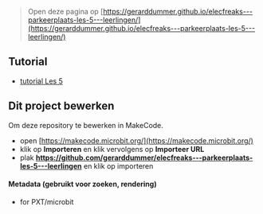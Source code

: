 
> Open deze pagina op [https://gerarddummer.github.io/elecfreaks---parkeerplaats-les-5---leerlingen/](https://gerarddummer.github.io/elecfreaks---parkeerplaats-les-5---leerlingen/)

## Tutorial
* [tutorial Les 5](/tutorialLes05)

## Dit project bewerken

Om deze repository te bewerken in MakeCode.

* open [https://makecode.microbit.org/](https://makecode.microbit.org/)
* klik op **Importeren** en klik vervolgens op **Importeer URL**
* plak **https://github.com/gerarddummer/elecfreaks---parkeerplaats-les-5---leerlingen** en klik op importeren

#### Metadata (gebruikt voor zoeken, rendering)

* for PXT/microbit
<script src="https://makecode.com/gh-pages-embed.js"></script><script>makeCodeRender("{{ site.makecode.home_url }}", "{{ site.github.owner_name }}/{{ site.github.repository_name }}");</script>
